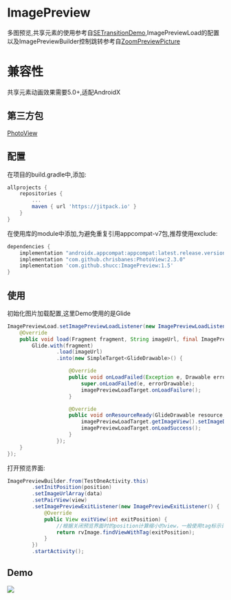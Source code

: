 # ImagePreview

多图预览,共享元素的使用参考自[SETransitionDemo](https://github.com/mingdroid/SETransitionDemo),ImagePreviewLoad的配置以及ImagePreviewBuilder控制跳转参考自[ZoomPreviewPicture](https://github.com/yangchaojiang/ZoomPreviewPicture)

# 兼容性
共享元素动画效果需要5.0+,适配AndroidX

## 第三方包
[PhotoView](https://github.com/chrisbanes/PhotoView)

## 配置

在项目的build.gradle中,添加:

```groovy
allprojects {
    repositories {
        ...
        maven { url 'https://jitpack.io' }
    }
}
```
在使用库的module中添加,为避免重复引用appcompat-v7包,推荐使用exclude:
```groovy
dependencies {
    implementation "androidx.appcompat:appcompat:latest.release.version"
    implementation "com.github.chrisbanes:PhotoView:2.3.0"
    implementation 'com.github.shucc:ImagePreview:1.5'
}
```

## 使用
初始化图片加载配置,这里Demo使用的是Glide
```java
ImagePreviewLoad.setImagePreviewLoadListener(new ImagePreviewLoadListener() {
    @Override
    public void load(Fragment fragment, String imageUrl, final ImagePreviewLoadTarget imagePreviewLoadTarget) {
        Glide.with(fragment)
                .load(imageUrl)
                .into(new SimpleTarget<GlideDrawable>() {

                    @Override
                    public void onLoadFailed(Exception e, Drawable errorDrawable) {
                        super.onLoadFailed(e, errorDrawable);
                        imagePreviewLoadTarget.onLoadFailure();
                    }

                    @Override
                    public void onResourceReady(GlideDrawable resource, GlideAnimation<? super GlideDrawable> glideAnimation) {
                        imagePreviewLoadTarget.getImageView().setImageDrawable(resource.getCurrent());
                        imagePreviewLoadTarget.onLoadSuccess();
                    }
                });
    }
});
```
打开预览界面:
```java
ImagePreviewBuilder.from(TestOneActivity.this)
        .setInitPosition(position)
        .setImageUrlArray(data)
        .setPairView(view)
        .setImagePreviewExitListener(new ImagePreviewExitListener() {
            @Override
            public View exitView(int exitPosition) {
                //根据关闭预览界面时的position计算缩小的view，一般使用tag标示计算
                return rvImage.findViewWithTag(exitPosition);
            }
        })
        .startActivity();
```

## Demo
![](https://raw.githubusercontent.com/shucc/ImagePreview/master/demo/demo.gif)
